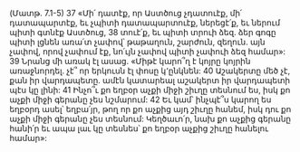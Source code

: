 (Մատթ. 7.1-5)
37 «Մի՛ դատէք, որ Աստծուց չդատուէք, մի՛ դատապարտէք, եւ չպիտի դատապարտուէք, ներեցէ՛ք, եւ ներում պիտի գտնէք Աստծուց, 38 տուէ՛ք, եւ պիտի տրուի ձեզ. ձեր գոգը պիտի լցնեն առա՛տ չափով՝ թաթաղուն, շարժուն, զեղուն. այն չափով, որով չափում էք, նո՛ւյն չափով պիտի չափուի ձեզ համար»:
39 Նրանց մի առակ էլ ասաց. «Միթէ կարո՞ղ է կոյրը կոյրին առաջնորդել. չէ՞ որ երկուսն էլ փոսը կ՚ընկնեն: 40 Աշակերտը մեծ չէ, քան իր վարդապետը. ամէն կատարեալ աշակերտ իր վարդապետի պէս կը լինի:
41 Ինչո՞ւ քո եղբօր աչքի միջի շիւղը տեսնում ես, իսկ քո աչքի միջի գերանը չես նշմարում: 42 Եւ կամ՝ ինչպէ՞ս կարող ես եղբօրդ ասել՝ եղբա՛յր, թող որ քո աչքից այդ շիւղը հանեմ, իսկ դու քո աչքի միջի գերանը չես տեսնում: Կեղծաւո՛ր, նախ քո աչքից գերանը հանի՛ր եւ ապա լաւ կը տեսնես՝ քո եղբօր աչքից շիւղը հանելու համար»:
